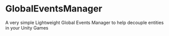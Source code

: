 # GlobalEventsManager
A very simple Lightweight Global Events Manager to help decouple entities in your Unity Games
